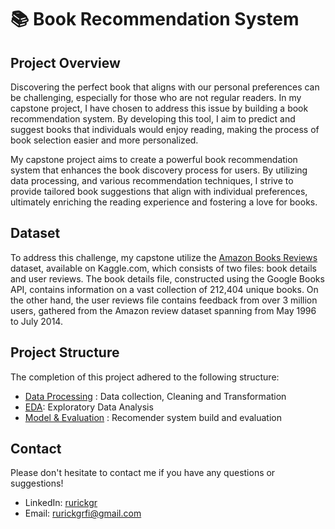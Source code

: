 #  📚 Book Recommendation System

Project Overview
---
Discovering the perfect book that aligns with our personal preferences can be challenging, especially for those who are not regular readers. In my capstone project, I have chosen to address this issue by building a book recommendation system. By developing this tool, I aim to predict and suggest books that individuals would enjoy reading, making the process of book selection easier and more personalized.

My capstone project aims to create a powerful book recommendation system that enhances the book discovery process for users. By utilizing data processing, and various recommendation techniques, I strive to provide tailored book suggestions that align with individual preferences, ultimately enriching the reading experience and fostering a love for books.

Dataset 
---
To address this challenge, my capstone utilize the [Amazon Books Reviews](https://www.kaggle.com/datasets/mohamedbakhet/amazon-books-reviews) dataset, available on Kaggle.com, which consists of two files: book details and user reviews. The book details file, constructed using the Google Books API, contains information on a vast collection of 212,404 unique books. On the other hand, the user reviews file contains feedback from over 3 million users, gathered from the Amazon review dataset spanning from May 1996 to July 2014.

Project Structure
---
The completion of this project adhered to the following structure: 
  - [Data Processing](https://github.com/rurickgrfi/Book_Recommendation_System/blob/main/1_DataProcessing.ipynb) : Data collection, Cleaning and Transformation 
  - [EDA](https://github.com/rurickgrfi/Book_Recommendation_System/blob/main/2_EDA.ipynb): Exploratory Data Analysis 
  - [Model & Evaluation](https://github.com/rurickgrfi/Book_Recommendation_System/blob/main/3_Model_%26_Evaluation.ipynb) : Recomender system build and evaluation 

Contact
---
Please don't hesitate to contact me if you have any questions or suggestions! 
  - LinkedIn: [rurickgr](https://www.linkedin.com/in/rurickgr/)
  - Email: rurickgrfi@gmail.com


